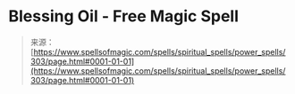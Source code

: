 <!--yml
category: 未分类
date: 2024-06-12 18:32:55
-->

# Blessing Oil - Free Magic Spell

> 来源：[https://www.spellsofmagic.com/spells/spiritual_spells/power_spells/303/page.html#0001-01-01](https://www.spellsofmagic.com/spells/spiritual_spells/power_spells/303/page.html#0001-01-01)